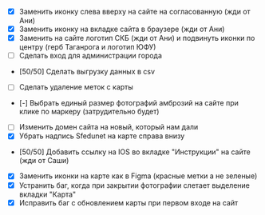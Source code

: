 - [x] Заменить иконку слева вверху на сайте на согласованную (жди от Ани)
- [x] Заменить иконку на вкладке сайта в браузере (жди от Ани)
- [x] Заменить на сайте логотип СКБ (жди от Ани) и подвинуть иконки по центру (герб Таганрога и логотип ЮФУ)
- [ ] Сделать вход для администрации города
- [50/50] Сделать выгрузку данных в csv
- [ ] Сделать удаление меток с карты
- [-] Выбрать единый размер фотографий амброзий на сайте при клике по маркеру (затрудительно будет)
- [ ] Изменить домен сайта на новый, который нам дали
- [x] Убрать надпись Sfedunet на карте справа внизу
- [50/50] Добавить ссылку на IOS во вкладке "Инструкции" на сайте (жди от Саши)
- [x] Заменить иконки на карте как в Figma (красные метки а не зеленые)
- [x] Устранить баг, когда при закрытии фотографии слетает выделение вкладки "Карта"
- [x] Исправить баг с обновлением карты при первом входе на сайт